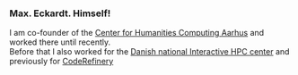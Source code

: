 ### Max. Eckardt. Himself!

I am co-founder of the [Center for Humanities Computing Aarhus](https://chcaa.io) and worked there until recently.  
Before that I also worked for the [Danish national Interactive HPC center](https://interactivehpc.dk) and previously for [CodeRefinery](https://coderefinery.org)
